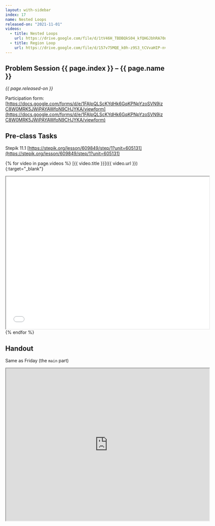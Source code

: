 ```yaml
---
layout: with-sidebar
index: 17
name: Nested Loops
released-on: "2021-11-01"
videos:
  - title: Nested Loops
    url: https://drive.google.com/file/d/1tV46H_TBDBQkS04_kfQHGJbhRA70n8Gs
  - title: Region Loop
    url: https://drive.google.com/file/d/157v75MQE_k0h-z9S3_tCVvaHIP-nvWFs
---
```


## Problem Session {{ page.index }} – {{ page.name }}

_{{ page.released-on }}_

Participation form: [https://docs.google.com/forms/d/e/1FAIpQLScKYdHk6GqKPNpYzoSVN9izC8W0MRK5JWiPAYAWfoN9CHJYKA/viewform](https://docs.google.com/forms/d/e/1FAIpQLScKYdHk6GqKPNpYzoSVN9izC8W0MRK5JWiPAYAWfoN9CHJYKA/viewform)

## Pre-class Tasks

Stepik 11.1 [https://stepik.org/lesson/609849/step/1?unit=605131](https://stepik.org/lesson/609849/step/1?unit=605131)

{% for video in page.videos %}
[{{ video.title }}]({{ video.url }}){:target="_blank"}

<iframe src="{{ video.url }}/preview" width="640" height="480" allow="autoplay"></iframe>
{% endfor %}

## Handout

Same as Friday (the `main` part)

<iframe src="https://drive.google.com/file/d/13c0nuXCaJgXYGfhdiPNqbf2Iq1vkRR8q/preview" width="640" height="480" allow="autoplay"></iframe>